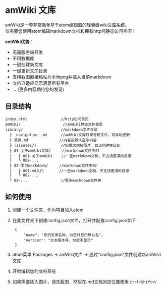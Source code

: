 # amWiki 文库

amWiki是一套非常简单基于atom编辑器的轻量级wiki文库系统。  
仅需要您使用atom编辑markdown文档和拥有http纯静态访问空间！  

**amWiki优势**：

- 无需服务端开发
- 不用数据库
- 一键创建新文库
- 一键更新文库目录
- 支持截图直接粘帖为本地png并插入当前markdown
- 文档自适应显示满足所有平台
- ... (更多内容期待您的发现)

## 目录结构

	index.html               //http访问首页
	amWiki/                   //amWiki静态文件目录
	library/                 //markdown文件目录
	  ├ _navigation_.md      //amWiki文库目录导航文件，可自动更新
	  ├ 首页.md              //内容区默认显示内容
	  ├ (assetes/)           //如果您粘帖图片，自动创建在此处
	  ├ 01-关于amWiki文库/     //markdown文件夹01
      │   ├ 001-关于amWiki    //一些markdown文档，不支持更深的目录
      │   └ 002-...
      ├ 02-学习markdown/     //markdown文件夹02
      │   ├ 001-md入门       //一些markdown文档，不支持更深的目录
      │   └ 002-...
      └ 03-...               //更多markdown文件夹


## 如何使用

1. 创建一个文件夹，作为项目加入atom
2. 在此文件夹下创建config.json文件，打开并配置config.json如下

		{
		    "name": "您的文库名称，为空时显示默认名",
		    "version": "文本版本号，为空不显示"
		}

3. atom菜单 Packages -> amWiki文库 -> 通过“config.json”文件创建新amWiki文库
4. 开始编辑您的文档系统
5. 如果需要插入图片，请先截图，然后在.md文档对应位置使用 `Ctrl+Shift+V`